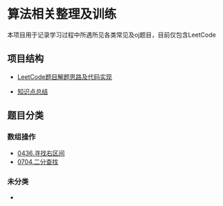 # 算法相关整理及训练

本项目用于记录学习过程中所遇所见各类常见及oj题目，目前仅包含LeetCode
## 项目结构
 - [LeetCode题目解题思路及代码实现](./leetcode)

 - [知识点总结](./summary)
## 题目分类

### 数组操作
 - [0436.寻找右区间](./leetcode/0436-寻找右区间.md)
 - [0704.二分查找](./leetcode/0704-二分查找.md)
### 未分类
 - 
